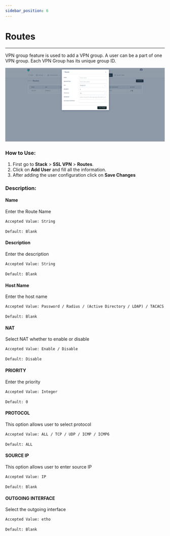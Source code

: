 ```yaml
---
sidebar_position: 6
---
```


# Routes

---

VPN group feature is used to add a VPN group. A user can be a part of one VPN group. Each VPN Group has its unique group ID.  

![routes](/img/vpn/v8/docs/vpn_routes.png)  

### How to Use:

1. First go to **Stack** > **SSL VPN** > **Routes**.
2. Click on **Add User** and fill all the information.
3. After adding the user configuration click on **Save Changes**

### Description:

#### **Name**

Enter the Route Name

    Accepted Value: String

    Default: Blank

#### **Description**

Enter the description

    Accepted Value: String

    Default: Blank

#### **Host Name**

Enter the host name

    Accepted Value: Password / Radius / (Active Directory / LDAP) / TACACS  

    Default: Blank

#### **NAT**

Select NAT whether to enable or disable

    Accepted Value: Enable / Disable

    Default: Disable

#### **PRIORITY**

Enter the priority

    Accepted Value: Integer

    Default: 0

#### **PROTOCOL**

This option allows user to select protocol
  
    Accepted Value: ALL / TCP / UDP / ICMP / ICMP6

    Default: ALL

#### **SOURCE IP**

This option allows user to enter source IP

    Accepted Value: IP

    Default: Blank

#### **OUTGOING INTERFACE**

Select the outgoing interface

    Accepted Value: etho

    Default: Blank
